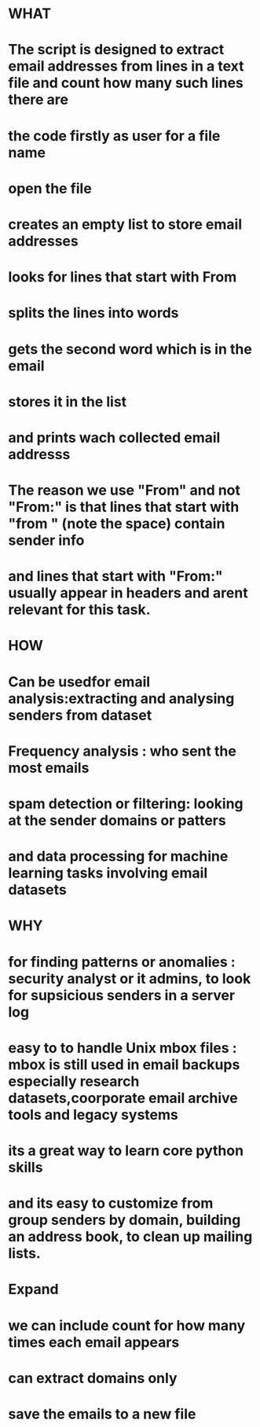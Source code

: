 # WHAT
# The script is designed to extract email addresses from lines in a text file and count how many such lines there are
# the code firstly as user for a file name
# open the file 
# creates an empty list to store email addresses
# looks for lines that start with From
# splits the lines into words
# gets the second word which is in the email
# stores it in the list
# and prints wach collected email addresss

# The reason we use "From" and not "From:" is that lines that start with "from " (note the space) contain sender info
# and lines that start with "From:" usually appear in headers and arent relevant for this task.

# HOW
# Can be usedfor email analysis:extracting and analysing senders from dataset
# Frequency analysis : who sent the most emails
# spam detection or filtering: looking at the sender domains or patters
# and data processing for machine learning tasks involving email datasets

# WHY
# for finding patterns or anomalies : security analyst or it admins, to look for supsicious senders in a server log
# easy to to handle Unix mbox files : mbox is still used in email backups especially research datasets,coorporate email archive tools and legacy systems
# its a great way to learn core python skills
# and its easy to customize from group senders by domain, building an address book, to clean up mailing lists.

# Expand
# we can include count for how many times each email appears
# can extract domains only
# save the emails to a new file


